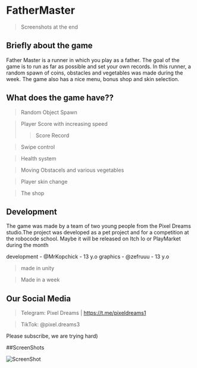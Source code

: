 # FatherMaster
> Screenshots at the end
## Briefly about the game
Father Master is a runner in which you play as a father. The goal of the game is to run as far as possible and set your own records. In this runner, a random spawn of coins, obstacles and vegetables was made during the week. The game also has a nice menu, bonus shop and skin selection.

## What does the game have??

> Random Object Spawn

> Player Score with increasing speed
>> Score Record

> Swipe control

> Health system

> Moving Obstacels and various vegetables

> Player skin change

> The shop

## Development
The game was made by a team of two young people from the Pixel Dreams studio.The project was developed as a pet project and for a competition at the robocode school. Maybe it will be released on Itch Io or PlayMarket during the month

development - @MrKopchick - 13 y.o
graphics - @zefruuu - 13 y.o

> made in unity

> Made in a week

## Our Social Media

> Telegram: Pixel Dreams | https://t.me/pixeldreams1

> TikTok: @pixel.dreams3

Please subscribe, we are trying hard)

##ScreenShots

![ScreenShot]()

